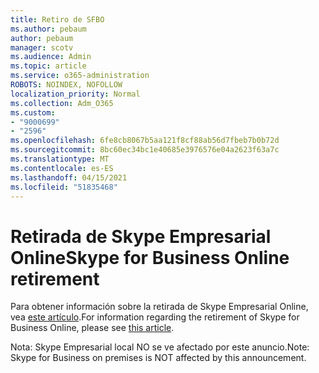 ```yaml
---
title: Retiro de SFBO
ms.author: pebaum
author: pebaum
manager: scotv
ms.audience: Admin
ms.topic: article
ms.service: o365-administration
ROBOTS: NOINDEX, NOFOLLOW
localization_priority: Normal
ms.collection: Adm_O365
ms.custom:
- "9000699"
- "2596"
ms.openlocfilehash: 6fe8cb8067b5aa121f8cf88ab56d7fbeb7b0b72d
ms.sourcegitcommit: 8bc60ec34bc1e40685e3976576e04a2623f63a7c
ms.translationtype: MT
ms.contentlocale: es-ES
ms.lasthandoff: 04/15/2021
ms.locfileid: "51835468"
---
```

# <a name="skype-for-business-online-retirement"></a><span data-ttu-id="08674-102">Retirada de Skype Empresarial Online</span><span class="sxs-lookup"><span data-stu-id="08674-102">Skype for Business Online retirement</span></span>

<span data-ttu-id="08674-103">Para obtener información sobre la retirada de Skype Empresarial Online, vea [este artículo](https://techcommunity.microsoft.com/t5/Microsoft-Teams-Blog/Skype-for-Business-Online-to-Be-Retired-in-2021/ba-p/777833).</span><span class="sxs-lookup"><span data-stu-id="08674-103">For information regarding the retirement of Skype for Business Online, please see [this article](https://techcommunity.microsoft.com/t5/Microsoft-Teams-Blog/Skype-for-Business-Online-to-Be-Retired-in-2021/ba-p/777833).</span></span>

<span data-ttu-id="08674-104">Nota: Skype Empresarial local NO se ve afectado por este anuncio.</span><span class="sxs-lookup"><span data-stu-id="08674-104">Note: Skype for Business on premises is NOT affected by this announcement.</span></span> 